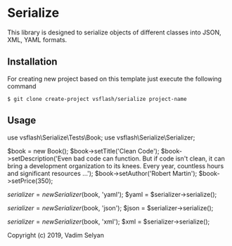 Serialize
===============

This library is designed to serialize objects of different classes into JSON, XML, YAML formats.

Installation
------------

For creating new project based on this template just execute the following command

```
$ git clone create-project vsflash/serialize project-name
```

Usage
-----

use vsflash\Serialize\Tests\Book;
use vsflash\Serialize\Serializer;

$book = new Book();
$book->setTitle('Clean Code');
$book->setDescription('Even bad code can function. But if code isn\'t clean, it can bring a development organization to its knees. Every year, countless hours and significant resources ...');
$book->setAuthor('Robert Martin');
$book->setPrice(350);

$serializer = new Serializer($book, 'yaml');
$yaml = $serializer->serialize();

$serializer = new Serializer($book, 'json');
$json = $serializer->serialize();

$serializer = new Serializer($book, 'xml');
$xml = $serializer->serialize();


Copyright (c) 2019, Vadim Selyan
